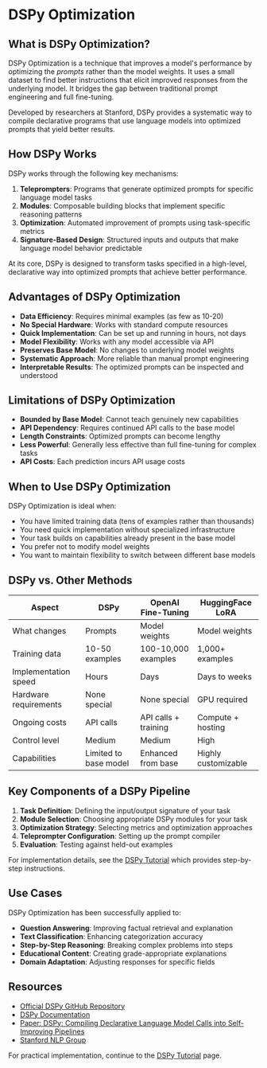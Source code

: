 # DSPy Optimization

## What is DSPy Optimization?

DSPy Optimization is a technique that improves a model's performance by optimizing the *prompts* rather than the model weights. It uses a small dataset to find better instructions that elicit improved responses from the underlying model. It bridges the gap between traditional prompt engineering and full fine-tuning.

Developed by researchers at Stanford, DSPy provides a systematic way to compile declarative programs that use language models into optimized prompts that yield better results.

## How DSPy Works

DSPy works through the following key mechanisms:

1. **Teleprompters**: Programs that generate optimized prompts for specific language model tasks
2. **Modules**: Composable building blocks that implement specific reasoning patterns
3. **Optimization**: Automated improvement of prompts using task-specific metrics
4. **Signature-Based Design**: Structured inputs and outputs that make language model behavior predictable

At its core, DSPy is designed to transform tasks specified in a high-level, declarative way into optimized prompts that achieve better performance.

## Advantages of DSPy Optimization

- **Data Efficiency**: Requires minimal examples (as few as 10-20)
- **No Special Hardware**: Works with standard compute resources
- **Quick Implementation**: Can be set up and running in hours, not days
- **Model Flexibility**: Works with any model accessible via API
- **Preserves Base Model**: No changes to underlying model weights
- **Systematic Approach**: More reliable than manual prompt engineering
- **Interpretable Results**: The optimized prompts can be inspected and understood

## Limitations of DSPy Optimization

- **Bounded by Base Model**: Cannot teach genuinely new capabilities
- **API Dependency**: Requires continued API calls to the base model
- **Length Constraints**: Optimized prompts can become lengthy
- **Less Powerful**: Generally less effective than full fine-tuning for complex tasks
- **API Costs**: Each prediction incurs API usage costs

## When to Use DSPy Optimization

DSPy Optimization is ideal when:

- You have limited training data (tens of examples rather than thousands)
- You need quick implementation without specialized infrastructure
- Your task builds on capabilities already present in the base model
- You prefer not to modify model weights
- You want to maintain flexibility to switch between different base models

## DSPy vs. Other Methods

| Aspect | DSPy | OpenAI Fine-Tuning | HuggingFace LoRA |
|--------|------|-------------------|------------------|
| What changes | Prompts | Model weights | Model weights |
| Training data | 10-50 examples | 100-10,000 examples | 1,000+ examples |
| Implementation speed | Hours | Days | Days to weeks |
| Hardware requirements | None special | None special | GPU required |
| Ongoing costs | API calls | API calls + training | Compute + hosting |
| Control level | Medium | Medium | High |
| Capabilities | Limited to base model | Enhanced from base | Highly customizable |

## Key Components of a DSPy Pipeline

1. **Task Definition**: Defining the input/output signature of your task
2. **Module Selection**: Choosing appropriate DSPy modules for your task
3. **Optimization Strategy**: Selecting metrics and optimization approaches
4. **Teleprompter Configuration**: Setting up the prompt compiler 
5. **Evaluation**: Testing against held-out examples

For implementation details, see the [DSPy Tutorial](DSPy-Tutorial.md) which provides step-by-step instructions.

## Use Cases

DSPy Optimization has been successfully applied to:

- **Question Answering**: Improving factual retrieval and explanation
- **Text Classification**: Enhancing categorization accuracy
- **Step-by-Step Reasoning**: Breaking complex problems into steps
- **Educational Content**: Creating grade-appropriate explanations
- **Domain Adaptation**: Adjusting responses for specific fields

## Resources

- [Official DSPy GitHub Repository](https://github.com/stanfordnlp/dspy)
- [DSPy Documentation](https://dspy-docs.vercel.app/)
- [Paper: DSPy: Compiling Declarative Language Model Calls into Self-Improving Pipelines](https://arxiv.org/abs/2310.03714)
- [Stanford NLP Group](https://nlp.stanford.edu/)

For practical implementation, continue to the [DSPy Tutorial](DSPy-Tutorial.md) page. 